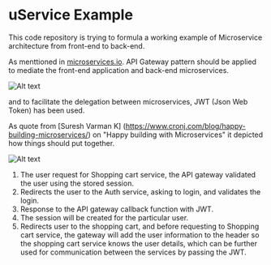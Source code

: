 # uService Example

This code repository is trying to formula a working example of Microservice architecture from front-end to back-end. 

As menttioned in [microservices.io](http://microservices.io/patterns/apigateway.html). API Gateway pattern should be applied to mediate the front-end application and back-end microservices.

![Alt text](http://microservices.io/i/apigateway.jpg "API Gateway Pattern in Microosevice")

and to facilitate the delegation between microservices, JWT (Json Web Token) has been used.

As quote from [Suresh Varman K] (https://www.cronj.com/blog/happy-building-microservices/) on "Happy building with Microservices" it depicted how things should put together.

![Alt text](https://www.cronj.com/blog/wp-content/uploads/2017/01/Microservices-1.png "Microservice API Gateway")

1. The user request for Shopping cart service, the API gateway validated the user using the stored session.
2. Redirects the user to the Auth service, asking to login, and validates the login.
3. Response to the API gateway callback function with JWT.
4. The session will be created for the particular user.
5. Redirects user to the shopping cart, and before requesting to Shopping cart service, the gateway will add the user information to the header so the shopping cart service knows the user details, which can be further used for communication between the services by passing the JWT.

